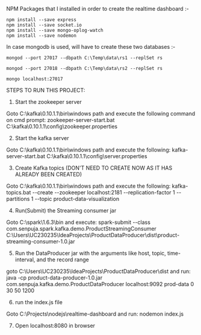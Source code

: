 NPM Packages that I installed in order to create the realtime dashboard :-

	npm install --save express
	npm install --save socket.io
	npm install --save mongo-oplog-watch
	npm install --save nodemon

In case mongodb is used, will have to create these two databases :-

	mongod --port 27017 --dbpath C:\Temp\data\rs1 --replSet rs

	mongod --port 27018 --dbpath C:\Temp\data\rs2 --replSet rs	

	mongo localhost:27017

STEPS TO RUN THIS PROJECT:

1. Start the zookeeper server 

Goto C:\kafka\0.10.1.1\bin\windows path and execute the following command on cmd prompt:
zookeeper-server-start.bat C:\kafka\0.10.1.1\config\zookeeper.properties

2. Start the kafka server

Goto C:\kafka\0.10.1.1\bin\windows path and execute the following:
kafka-server-start.bat C:\kafka\0.10.1.1\config\server.properties

3. Create Kafka topics (DON'T NEED TO CREATE NOW AS IT HAS ALREADY BEEN CREATED)

Goto C:\kafka\0.10.1.1\bin\windows path and execute the following:
kafka-topics.bat --create --zookeeper localhost:2181 --replication-factor 1 --partitions 1 --topic product-data-visualization


4. Run(Submit) the Streaming consumer jar

Goto C:\spark\1.6.3\bin and execute:
spark-submit --class com.senpuja.spark.kafka.demo.ProductStreamingConsumer C:\Users\UC230235\IdeaProjects\ProductDataProducer\dist\product-streaming-consumer-1.0.jar

5. Run the DataProducer jar with the arguments like host, topic, time-interval, and the record range

goto C:\Users\UC230235\IdeaProjects\ProductDataProducer\dist and run:
java -cp product-data-producer-1.0.jar com.senpuja.kafka.demo.ProductDataProducer localhost:9092 prod-data 0 30 50 1200

6. run the index.js file

Goto C:\Projects\nodejs\realtime-dashboard and run:
nodemon index.js

7. Open localhost:8080 in browser
